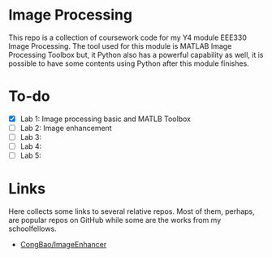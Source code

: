 # Image Processing

This repo is a collection of  coursework code for my Y4 module EEE330 Image Processing. The tool used for this module is MATLAB Image Processing Toolbox but, it Python also has a powerful capability as well, it is possible to have some contents using Python after this module finishes. 

# To-do

- [x] Lab 1: Image processing basic and MATLB Toolbox
- [ ] Lab 2: Image enhancement
- [ ] Lab 3: 
- [ ] Lab 4:
- [ ] Lab 5:

# Links

Here collects some links to several relative repos. Most of them, perhaps, are popular repos  on GitHub while some are the works from my schoolfellows.

- [CongBao/ImageEnhancer](https://github.com/CongBao/ImageEnhancer)